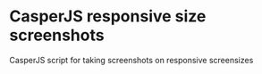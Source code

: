 CasperJS responsive size screenshots
====================================

CasperJS script for taking screenshots on responsive screensizes
